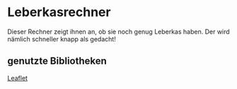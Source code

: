 # Leberkasrechner

Dieser Rechner zeigt ihnen an, ob sie noch genug Leberkas haben. Der wird nämlich schneller knapp als gedacht!

## genutzte Bibliotheken

<a href="https://lefafletjs.com" target="_blank">Leaflet</a>
